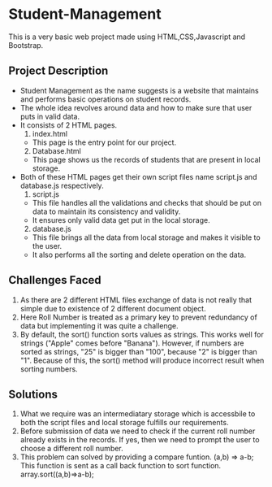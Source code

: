 # Student-Management
This is a very basic web project made using HTML,CSS,Javascript and Bootstrap.

## Project Description
- Student Management as the name suggests is a website that maintains and performs
basic operations on student records.
- The whole idea revolves around data and how to make sure that user puts in valid data.
- It consists of 2 HTML pages.
  1. index.html
    - This page is the entry point for our project.
  2. Database.html
    - This page shows us the records of students that are
      present in local storage.
- Both of these HTML pages get their own script files name script.js and database.js
  respectively.
  1. script.js
    - This file handles all the validations and checks that should be put on data
      to maintain its consistency and validity.
    - It ensures only valid data get put in the local storage. 
  2. database.js
    - This file brings all the data from local storage and makes it visible to
      the user.
    - It also performs all the sorting and delete operation on the data.
## Challenges Faced
1. As there are 2 different HTML files exchange of data is not really that simple
   due to existence of 2 different document object.
2. Here Roll Number is treated as a primary key to prevent redundancy of data
   but implementing it was quite a challenge.
3. By default, the sort() function sorts values as strings.
   This works well for strings ("Apple" comes before "Banana").
   However, if numbers are sorted as strings, "25" is bigger than "100", because "2" is bigger than "1".
   Because of this, the sort() method will produce incorrect result when sorting numbers.

## Solutions
1. What we require was an intermediatary storage which is accessbile to both the script files
   and local storage fulfills our requirements.
3. Before submission of data we need to check if the current roll number already exists in the records.
   If yes, then we need to prompt the user to choose a different roll number.
4. This problem can solved by providing a compare funtion.
   (a,b) => a-b;
   This function is sent as a call back function to sort function.
   array.sort((a,b)=>a-b);
